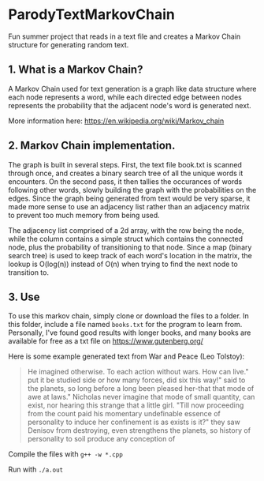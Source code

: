 # ParodyTextMarkovChain
Fun summer project that reads in a text file and creates a Markov Chain structure for generating random text.

## 1. What is a Markov Chain?

A Markov Chain used for text generation is a graph like data structure where each node represents a word, while each directed edge between nodes represents the probability that the adjacent node's word is generated next.

More information here: https://en.wikipedia.org/wiki/Markov_chain

## 2. Markov Chain implementation.
The graph is built in several steps. First, the text file book.txt is scanned through once, and creates a binary search tree of all the unique words it encounters. On the second pass, it then tallies the occurances of words following other words, slowly building the graph with the probabilities on the edges.
Since the graph being generated from text would be very sparse, it made more sense to use an adjacency list rather than an adjacency matrix to prevent too much memory from being used.

The adjacency list comprised of a 2d array, with the row being the node, while the column contains a simple struct which contains the connected node, plus the probability of transitioning to that node.
Since a map (binary search tree) is used to keep track of each word's location in the matrix, the lookup is O(log(n)) instead of O(n) when trying to find the next node to transition to.

## 3. Use
To use this markov chain, simply clone or download the files to a folder. In this folder, include a file named `books.txt` for the program to learn from. Personally, I've found good results with longer books, and many books are available for free as a txt file on https://www.gutenberg.org/

Here is some example generated text from War and Peace (Leo Tolstoy):

>He imagined otherwise. To each action without wars. How can live." put it be studied side or how many forces, did six this way!" said to the planets, so long before a long been pleased her-that that mode of awe at laws." Nicholas never imagine that mode of small quantity, can exist, nor hearing this strange that a little girl. "Till now proceeding from the count paid his momentary undefinable essence of personality to induce her confinement is as exists is it?" they saw Denisov from destroying, even strengthens the planets, so history of personality to soil produce any conception of


Compile the files with `g++ -w *.cpp`

Run with `./a.out`
